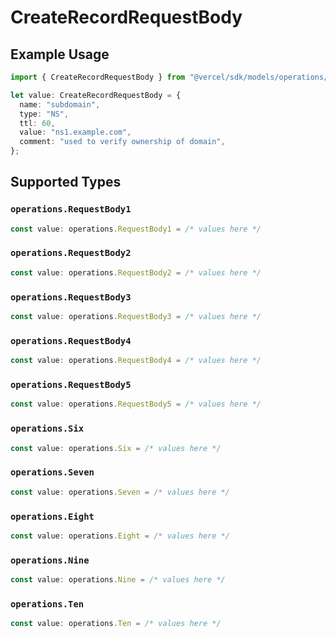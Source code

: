 # CreateRecordRequestBody

## Example Usage

```typescript
import { CreateRecordRequestBody } from "@vercel/sdk/models/operations/createrecord.js";

let value: CreateRecordRequestBody = {
  name: "subdomain",
  type: "NS",
  ttl: 60,
  value: "ns1.example.com",
  comment: "used to verify ownership of domain",
};
```

## Supported Types

### `operations.RequestBody1`

```typescript
const value: operations.RequestBody1 = /* values here */
```

### `operations.RequestBody2`

```typescript
const value: operations.RequestBody2 = /* values here */
```

### `operations.RequestBody3`

```typescript
const value: operations.RequestBody3 = /* values here */
```

### `operations.RequestBody4`

```typescript
const value: operations.RequestBody4 = /* values here */
```

### `operations.RequestBody5`

```typescript
const value: operations.RequestBody5 = /* values here */
```

### `operations.Six`

```typescript
const value: operations.Six = /* values here */
```

### `operations.Seven`

```typescript
const value: operations.Seven = /* values here */
```

### `operations.Eight`

```typescript
const value: operations.Eight = /* values here */
```

### `operations.Nine`

```typescript
const value: operations.Nine = /* values here */
```

### `operations.Ten`

```typescript
const value: operations.Ten = /* values here */
```


